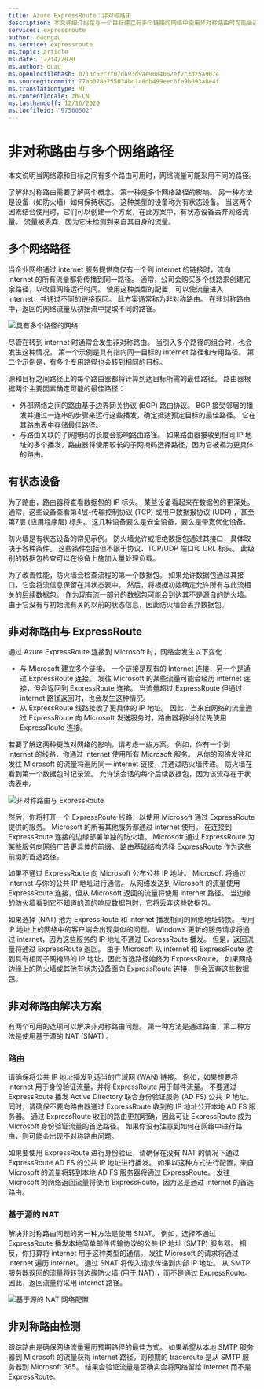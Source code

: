 ```yaml
---
title: Azure ExpressRoute：非对称路由
description: 本文详细介绍在与一个目标建立有多个链接的网络中使用非对称路由时可能会遇到的问题。
services: expressroute
author: duongau
ms.service: expressroute
ms.topic: article
ms.date: 12/14/2020
ms.author: duau
ms.openlocfilehash: 0713c52c7f07db93d9ae9084062ef2c3b25a9074
ms.sourcegitcommit: 77ab078e255034bd1a8db499eec6fe9b093a8e4f
ms.translationtype: MT
ms.contentlocale: zh-CN
ms.lasthandoff: 12/16/2020
ms.locfileid: "97560502"
---
```

# <a name="asymmetric-routing-with-multiple-network-paths"></a>非对称路由与多个网络路径
本文说明当网络源和目标之间有多个路由可用时，网络流量可能采用不同的路径。

了解非对称路由需要了解两个概念。 第一种是多个网络路径的影响。 另一种方法是设备（如防火墙）如何保持状态。 这种类型的设备称为有状态设备。 当这两个因素结合使用时，它们可以创建一个方案，在此方案中，有状态设备丢弃网络流量。  流量被丢弃，因为它未检测到来自其自身的流量。

## <a name="multiple-network-paths"></a>多个网络路径
当企业网络通过 internet 服务提供商仅有一个到 internet 的链接时，流向 internet 的所有流量都将传播到同一路径。 通常，公司会购买多个线路来创建冗余路径，以改善网络运行时间。 使用这种类型的配置，可以使流量进入 internet，并通过不同的链接返回。 此方案通常称为非对称路由。 在非对称路由中，返回的网络流量从初始流中提取不同的路径。

![具有多个路径的网络](./media/expressroute-asymmetric-routing/AsymmetricRouting3.png)

尽管在转到 internet 时通常会发生非对称路由。 当引入多个路径的组合时，也会发生这种情况。 第一个示例是具有指向同一目标的 internet 路径和专用路径。 第二个示例是，有多个专用路径也会转到相同的目标。

源和目标之间路径上的每个路由器都将计算到达目标所需的最佳路径。 路由器根据两个主要因素确定可能的最佳路径：

* 外部网络之间的路由基于边界网关协议 (BGP) 路由协议。 BGP 接受邻居的播发并通过一连串的步骤来运行这些播发，确定抵达预定目标的最佳路径。 它在其路由表中存储最佳路径。
* 与路由关联的子网掩码的长度会影响路由路径。 如果路由器接收到相同 IP 地址的多个播发，路由器将使用较长的子网掩码选择路径，因为它被视为更具体的路由。

## <a name="stateful-devices"></a>有状态设备
为了路由，路由器将查看数据包的 IP 标头。 某些设备看起来在数据包的更深处。 通常，这些设备查看第4层-传输控制协议 (TCP) 或用户数据报协议 (UDP) ，甚至第7层 (应用程序层) 标头。 这几种设备要么是安全设备，要么是带宽优化设备。 

防火墙是有状态设备的常见示例。 防火墙允许或拒绝数据包通过其接口，具体取决于各种条件。 这些条件包括但不限于协议、TCP/UDP 端口和 URL 标头。 此级别的数据包检查可以在设备上施加大量处理负载。 

为了改善性能，防火墙会检查流程的第一个数据包。 如果允许数据包通过其接口，它会将流信息保留在其状态表中。 然后，将根据初始确定允许所有与此流相关的后续数据包。 作为现有流一部分的数据包可能会到达其不是源自的防火墙。 由于它没有与初始流有关的以前的状态信息，因此防火墙会丢弃数据包。

## <a name="asymmetric-routing-with-expressroute"></a>非对称路由与 ExpressRoute
通过 Azure ExpressRoute 连接到 Microsoft 时，网络会发生以下变化：

* 与 Microsoft 建立多个链接。 一个链接是现有的 Internet 连接，另一个是通过 ExpressRoute 连接。 发往 Microsoft 的某些流量可能会经历 internet 连接，但会返回到 ExpressRoute 连接。 当流量超过 ExpressRoute 但通过 internet 路径返回时，也会发生这种情况。
* 从 ExpressRoute 线路接收了更具体的 IP 地址。 因此，当来自网络的流量通过 ExpressRoute 向 Microsoft 发送服务时，路由器将始终优先使用 ExpressRoute 连接。

若要了解这两种更改对网络的影响，请考虑一些方案。 例如，你有一个到 internet 的线路，你通过 internet 使用所有 Microsoft 服务。 从你的网络发往和发往 Microsoft 的流量将遍历同一 internet 链接，并通过防火墙传递。 防火墙在看到第一个数据包时记录流。 允许该会话的每个后续数据包，因为该流存在于状态表中。

![非对称路由与 ExpressRoute](./media/expressroute-asymmetric-routing/AsymmetricRouting1.png)

然后，你将打开一个 ExpressRoute 线路，以使用 Microsoft 通过 ExpressRoute 提供的服务。 Microsoft 的所有其他服务都通过 internet 使用。 在连接到 ExpressRoute 连接的边缘部署单独的防火墙。 Microsoft 通过 ExpressRoute 为某些服务向网络广告更具体的前缀。 路由基础结构选择 ExpressRoute 作为这些前缀的首选路径。 

如果不通过 ExpressRoute 向 Microsoft 公布公共 IP 地址。 Microsoft 将通过 internet 与你的公共 IP 地址进行通信。 从网络发送到 Microsoft 的流量使用 ExpressRoute 连接，但从 Microsoft 返回的流量将使用 internet 路径。 当边缘的防火墙看到它不知道的流的响应数据包时，它将丢弃这些数据包。

如果选择 (NAT) 池为 ExpressRoute 和 internet 播发相同的网络地址转换。 专用 IP 地址上的网络中的客户端会出现类似的问题。 Windows 更新的服务请求将通过 internet，因为这些服务的 IP 地址不通过 ExpressRoute 播发。 但是，返回流量将通过 ExpressRoute 返回。 由于 Microsoft 从 internet 和 ExpressRoute 收到具有相同子网掩码的 IP 地址，因此首选路径始终为 ExpressRoute。 如果网络边缘上的防火墙或其他有状态设备面向 ExpressRoute 连接，则会丢弃这些数据包。

## <a name="asymmetric-routing-solutions"></a>非对称路由解决方案
有两个可用的选项可以解决非对称路由问题。 第一种方法是通过路由，第二种方法是使用基于源的 NAT (SNAT) 。

### <a name="routing"></a>路由
请确保将公共 IP 地址播发到适当的广域网 (WAN) 链接。 例如，如果想要将 internet 用于身份验证流量，并将 ExpressRoute 用于邮件流量。 不要通过 ExpressRoute 播发 Active Directory 联合身份验证服务 (AD FS) 公共 IP 地址。 同时，请确保不要向路由器通过 ExpressRoute 收到的 IP 地址公开本地 AD FS 服务器。 通过 ExpressRoute 收到的路由更加明确，因此可让 ExpressRoute 成为 Microsoft 身份验证流量的首选路径。 如果你没有注意到如何在网络中进行路由，则可能会出现不对称路由问题。

如果要使用 ExpressRoute 进行身份验证，请确保在没有 NAT 的情况下通过 ExpressRoute AD FS 的公共 IP 地址进行播发。 如果以这种方式进行配置，来自 Microsoft 的流量将转到本地 AD FS 服务器将通过 ExpressRoute。 发往 Microsoft 的网络返回流量将使用 ExpressRoute，因为这是通过 internet 的首选路由。

### <a name="source-based-nat"></a>基于源的 NAT
解决非对称路由问题的另一种方法是使用 SNAT。 例如，选择不通过 ExpressRoute 播发本地简单邮件传输协议的公共 IP 地址 (SMTP) 服务器。 相反，你打算将 internet 用于这种类型的通信。 发往 Microsoft 的请求将通过 internet 遍历 internet。 通过 SNAT 将传入请求传递到内部 IP 地址。 从 SMTP 服务器返回的流量将转到边缘防火墙 (用于 NAT) ，而不是通过 ExpressRoute。 因此，返回流量将采用 internet 路径。

![基于源的 NAT 网络配置](./media/expressroute-asymmetric-routing/AsymmetricRouting2.png)

## <a name="asymmetric-routing-detection"></a>非对称路由检测
跟踪路由是确保网络流量遍历预期路径的最佳方式。 如果希望从本地 SMTP 服务器到 Microsoft 的流量获得 internet 路径，则预期的 traceroute 是从 SMTP 服务器到 Microsoft 365。 结果会验证流量是否确实会将网络留给 internet 而不是 ExpressRoute。

